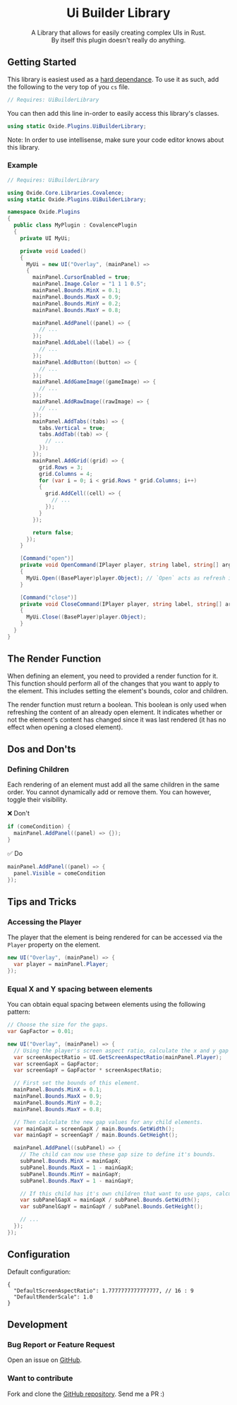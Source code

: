 <div align="center">

# Ui Builder Library

A Library that allows for easily creating complex UIs in Rust.\
By itself this plugin doesn't really do anything.

</div>

## Getting Started

This library is easiest used as a [hard dependance](https://umod.org/documentation/api/dependencies#hard-dependencies). To use it as such, add the following to the very top of you `cs` file.
```cs
// Requires: UiBuilderLibrary
```

You can then add this line in-order to easily access this library's classes.
```cs
using static Oxide.Plugins.UiBuilderLibrary;
```

Note: In order to use intellisense, make sure your code editor knows about this library.

### Example

```cs
// Requires: UiBuilderLibrary

using Oxide.Core.Libraries.Covalence;
using static Oxide.Plugins.UiBuilderLibrary;

namespace Oxide.Plugins
{
  public class MyPlugin : CovalencePlugin
  {
    private UI MyUi;

    private void Loaded()
    {
      MyUi = new UI("Overlay", (mainPanel) =>
      {
        mainPanel.CursorEnabled = true;
        mainPanel.Image.Color = "1 1 1 0.5";
        mainPanel.Bounds.MinX = 0.1;
        mainPanel.Bounds.MaxX = 0.9;
        mainPanel.Bounds.MinY = 0.2;
        mainPanel.Bounds.MaxY = 0.8;

        mainPanel.AddPanel((panel) => {
          // ...
        });
        mainPanel.AddLabel((label) => {
          // ...
        });
        mainPanel.AddButton((button) => {
          // ...
        });
        mainPanel.AddGameImage((gameImage) => {
          // ...
        });
        mainPanel.AddRawImage((rawImage) => {
          // ...
        });
        mainPanel.AddTabs((tabs) => {
          tabs.Vertical = true;
          tabs.AddTab((tab) => {
            // ...
          });
        });
        mainPanel.AddGrid((grid) => {
          grid.Rows = 3;
          grid.Columns = 4;
          for (var i = 0; i < grid.Rows * grid.Columns; i++)
          {
            grid.AddCell((cell) => {
              // ...
            });
          }
        });

        return false;
      });
    }

    [Command("open")]
    private void OpenCommand(IPlayer player, string label, string[] args)
    {
      MyUi.Open((BasePlayer)player.Object); // `Open` acts as refresh if the UI is already open.
    }

    [Command("close")]
    private void CloseCommand(IPlayer player, string label, string[] args)
    {
      MyUi.Close((BasePlayer)player.Object);
    }
  }
}
```

## The Render Function

When defining an element, you need to provided a render function for it.
This function should perform all of the changes that you want to apply to the element.
This includes setting the element's bounds, color and children.

The render function must return a boolean.
This boolean is only used when refreshing the content of an already open element.
It indicates whether or not the element's content has changed since it was last rendered (it has no effect when opening a closed element).

## Dos and Don'ts

### Defining Children

Each rendering of an element must add all the same children in the same order. You cannot dynamically add or remove them.
You can however, toggle their visibility.

❌ Don't
```cs
if (comeCondition) {
  mainPanel.AddPanel((panel) => {});
}
```

✅ Do
```cs
mainPanel.AddPanel((panel) => {
  panel.Visible = comeCondition
});
```

## Tips and Tricks

### Accessing the Player

The player that the element is being rendered for can be accessed via the `Player` property on the element.
```cs
new UI("Overlay", (mainPanel) => {
  var player = mainPanel.Player;
});
```

### Equal X and Y spacing between elements

You can obtain equal spacing between elements using the following pattern:
```cs
// Choose the size for the gaps.
var GapFactor = 0.01;

new UI("Overlay", (mainPanel) => {
  // Using the player's screen aspect ratio, calculate the x and y gap values.
  var screenAspectRatio = UI.GetScreenAspectRatio(mainPanel.Player);
  var screenGapX = GapFactor;
  var screenGapY = GapFactor * screenAspectRatio;

  // First set the bounds of this element.
  mainPanel.Bounds.MinX = 0.1;
  mainPanel.Bounds.MaxX = 0.9;
  mainPanel.Bounds.MinY = 0.2;
  mainPanel.Bounds.MaxY = 0.8;

  // Then calculate the new gap values for any child elements.
  var mainGapX = screenGapX / main.Bounds.GetWidth();
  var mainGapY = screenGapY / main.Bounds.GetHeight();

  mainPanel.AddPanel((subPanel) => {
    // The child can now use these gap size to define it's bounds.
    subPanel.Bounds.MinX = mainGapX;
    subPanel.Bounds.MaxX = 1 - mainGapX;
    subPanel.Bounds.MinY = mainGapY;
    subPanel.Bounds.MaxY = 1 - mainGapY;

    // If this child has it's own children that want to use gaps, calculate the new gap values for them.
    var subPanelGapX = mainGapX / subPanel.Bounds.GetWidth();
    var subPanelGapY = mainGapY / subPanel.Bounds.GetHeight();

    // ...
  });
});
```

## Configuration

Default configuration:

```jsonc
{
  "DefaultScreenAspectRatio": 1.7777777777777777, // 16 : 9
  "DefaultRenderScale": 1.0
}
```

## Development

### Bug Report or Feature Request

Open an issue on [GitHub](https://github.com/RebeccaStevens/oxide-Plugin-UiBuilderLibrary/issues/new/choose).

### Want to contribute

Fork and clone the [GitHub repository](https://github.com/RebeccaStevens/oxide-Plugin-UiBuilderLibrary). Send me a PR :)
